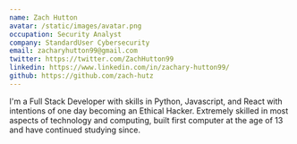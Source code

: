 ```yaml
---
name: Zach Hutton
avatar: /static/images/avatar.png
occupation: Security Analyst
company: StandardUser Cybersecurity
email: zacharyhutton99@gmail.com
twitter: https://twitter.com/ZachHutton99
linkedin: https://www.linkedin.com/in/zachary-hutton99/
github: https://github.com/zach-hutz
---
```


I'm a Full Stack Developer with skills in Python, Javascript, and React with intentions of one day becoming an Ethical Hacker. Extremely skilled in most aspects of technology and computing, built first computer at the age of 13 and have continued studying since.
